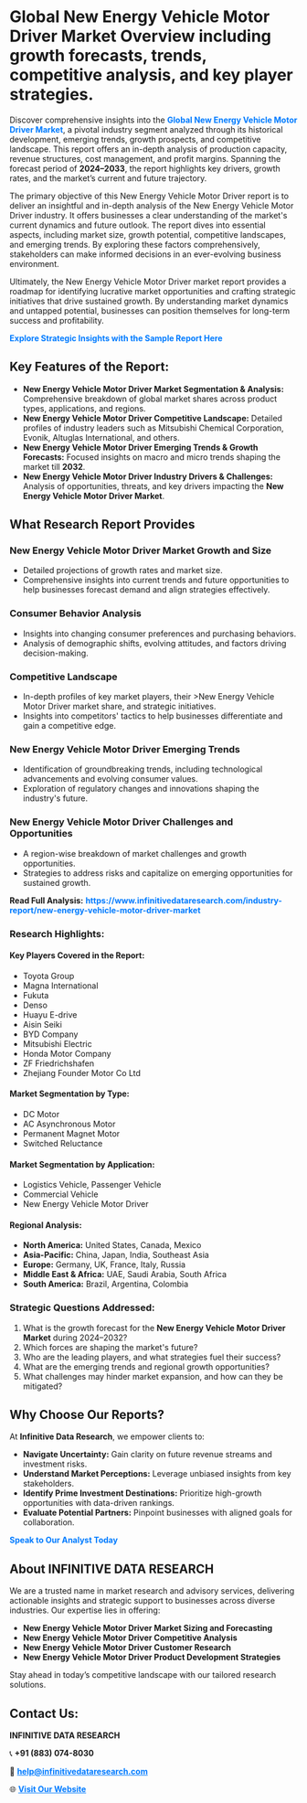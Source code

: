 <h1>Global New Energy Vehicle Motor Driver Market Overview including growth forecasts, trends, competitive analysis, and key player strategies.</h1>
<p>
Discover comprehensive insights into the 
<a href="https://www.infinitivedataresearch.com/industry-report/new-energy-vehicle-motor-driver-market" rel="dofollow" style="color: #007BFF; text-decoration: none;"><strong>Global New Energy Vehicle Motor Driver Market</strong></a>, a pivotal industry segment analyzed through its historical development, emerging trends, growth prospects, and competitive landscape. This report offers an in-depth analysis of production capacity, revenue structures, cost management, and profit margins. Spanning the forecast period of <strong>2024–2033</strong>, the report highlights key drivers, growth rates, and the market’s current and future trajectory.
</p>
<p>
The primary objective of this New Energy Vehicle Motor Driver report is to deliver an insightful and in-depth analysis of the New Energy Vehicle Motor Driver industry. It offers businesses a clear understanding of the market's current dynamics and future outlook. The report dives into essential aspects, including market size, growth potential, competitive landscapes, and emerging trends. By exploring these factors comprehensively, stakeholders can make informed decisions in an ever-evolving business environment.
</p>
<p>
Ultimately, the New Energy Vehicle Motor Driver market report provides a roadmap for identifying lucrative market opportunities and crafting strategic initiatives that drive sustained growth. By understanding market dynamics and untapped potential, businesses can position themselves for long-term success and profitability.
</p>
<p>
<a href="https://www.infinitivedataresearch.com/request-sample/reportId=104271" style="color: #007BFF; text-decoration: none;"><strong>Explore Strategic Insights with the Sample Report Here</strong></a>
</p>

<h2>Key Features of the Report:</h2>
<ul>
<li><strong>New Energy Vehicle Motor Driver Market Segmentation & Analysis:</strong> Comprehensive breakdown of global market shares across product types, applications, and regions.</li>
<li><strong>New Energy Vehicle Motor Driver Competitive Landscape:</strong> Detailed profiles of industry leaders such as Mitsubishi Chemical Corporation, Evonik, Altuglas International, and others.</li>
<li><strong>New Energy Vehicle Motor Driver Emerging Trends & Growth Forecasts:</strong> Focused insights on macro and micro trends shaping the market till <strong>2032</strong>.</li>
<li><strong>New Energy Vehicle Motor Driver Industry Drivers & Challenges:</strong> Analysis of opportunities, threats, and key drivers impacting the <strong>New Energy Vehicle Motor Driver Market</strong>.</li>
</ul>

<h2>What Research Report Provides</h2>
<h3>New Energy Vehicle Motor Driver Market Growth and Size</h3>
<ul>
<li>Detailed projections of growth rates and market size.</li>
<li>Comprehensive insights into current trends and future opportunities to help businesses forecast demand and align strategies effectively.</li>
</ul>

<h3>Consumer Behavior Analysis</h3>
<ul>
<li>Insights into changing consumer preferences and purchasing behaviors.</li>
<li>Analysis of demographic shifts, evolving attitudes, and factors driving decision-making.</li>
</ul>

<h3>Competitive Landscape</h3>
<ul>
<li>In-depth profiles of key market players, their >New Energy Vehicle Motor Driver market share, and strategic initiatives.</li>
<li>Insights into competitors' tactics to help businesses differentiate and gain a competitive edge.</li>
</ul>

<h3>New Energy Vehicle Motor Driver Emerging Trends</h3>
<ul>
<li>Identification of groundbreaking trends, including technological advancements and evolving consumer values.</li>
<li>Exploration of regulatory changes and innovations shaping the industry's future.</li>
</ul>

<h3>New Energy Vehicle Motor Driver Challenges and Opportunities</h3>
<ul>
<li>A region-wise breakdown of market challenges and growth opportunities.</li>
<li>Strategies to address risks and capitalize on emerging opportunities for sustained growth.</li>
</ul>
<p><strong>Read Full Analysis:</strong> <a href="https://www.infinitivedataresearch.com/industry-report/new-energy-vehicle-motor-driver-market" rel="dofollow" style="color: #007BFF; text-decoration: none;"><strong>https://www.infinitivedataresearch.com/industry-report/new-energy-vehicle-motor-driver-market</strong></a></p>
<h3>Research Highlights:</h3>
<h4>Key Players Covered in the Report:</h4>
<ul><li>Toyota Group</li><li>Magna International</li><li>Fukuta</li><li>Denso</li><li>Huayu E-drive</li><li>Aisin Seiki</li><li>BYD Company</li><li>Mitsubishi Electric</li><li>Honda Motor Company</li><li>ZF Friedrichshafen</li><li>Zhejiang Founder Motor Co Ltd</li></ul>
<h4>Market Segmentation by Type:</h4>
<ul><li>DC Motor</li><li>AC Asynchronous Motor</li><li>Permanent Magnet Motor</li><li>Switched Reluctance</li></ul>
<h4>Market Segmentation by Application:</h4>
<ul><li>Logistics Vehicle, Passenger Vehicle</li><li>Commercial Vehicle</li><li>New Energy Vehicle Motor Driver</li></ul>

<h4>Regional Analysis:</h4>
<ul>
<li><strong>North America:</strong> United States, Canada, Mexico</li>
<li><strong>Asia-Pacific:</strong> China, Japan, India, Southeast Asia</li>
<li><strong>Europe:</strong> Germany, UK, France, Italy, Russia</li>
<li><strong>Middle East & Africa:</strong> UAE, Saudi Arabia, South Africa</li>
<li><strong>South America:</strong> Brazil, Argentina, Colombia</li>
</ul>

<h3>Strategic Questions Addressed:</h3>
<ol>
<li>What is the growth forecast for the <strong>New Energy Vehicle Motor Driver Market</strong> during 2024–2032?</li>
<li>Which forces are shaping the market's future?</li>
<li>Who are the leading players, and what strategies fuel their success?</li>
<li>What are the emerging trends and regional growth opportunities?</li>
<li>What challenges may hinder market expansion, and how can they be mitigated?</li>
</ol>

<h2>Why Choose Our Reports?</h2>
<p>At <strong>Infinitive Data Research</strong>, we empower clients to:</p>
<ul>
<li><strong>Navigate Uncertainty:</strong> Gain clarity on future revenue streams and investment risks.</li>
<li><strong>Understand Market Perceptions:</strong> Leverage unbiased insights from key stakeholders.</li>
<li><strong>Identify Prime Investment Destinations:</strong> Prioritize high-growth opportunities with data-driven rankings.</li>
<li><strong>Evaluate Potential Partners:</strong> Pinpoint businesses with aligned goals for collaboration.</li>
</ul>
<p><a href="https://www.infinitivedataresearch.com/industry-report/new-energy-vehicle-motor-driver-market" rel="dofollow" style="color: #007BFF; text-decoration: none;"><strong>Speak to Our Analyst Today</strong></a></p>

<h2>About INFINITIVE DATA RESEARCH</h2>
<p>We are a trusted name in market research and advisory services, delivering actionable insights and strategic support to businesses across diverse industries. Our expertise lies in offering:</p>
<ul>
<li><strong>New Energy Vehicle Motor Driver Market Sizing and Forecasting</strong></li>
<li><strong>New Energy Vehicle Motor Driver Competitive Analysis</strong></li>
<li><strong>New Energy Vehicle Motor Driver Customer Research</strong></li>
<li><strong>New Energy Vehicle Motor Driver Product Development Strategies</strong></li>
</ul>
<p>Stay ahead in today’s competitive landscape with our tailored research solutions.</p>

<h2>Contact Us:</h2>
<p><strong>INFINITIVE DATA RESEARCH</strong></p>
<p>📞 <strong>+91 (883) 074-8030</strong></p>
<p>📧 <strong><a href="mailto:help@infinitivedataresearch.com" style="color: #007BFF;">help@infinitivedataresearch.com</a></strong></p>
<p>🌐 <strong><a href="https://www.infinitivedataresearch.com" rel="dofollow" style="color: #007BFF;">Visit Our Website</a></strong></p>
